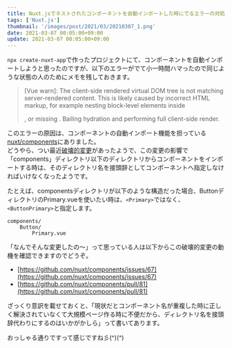 ```yaml
---
title: Nuxt.jsでネストされたコンポーネントを自動インポートした時にでるエラーの対処法
tags: ['Nuxt.js']
thumbnail: '/images/post/2021/03/20210307_1.png'
date: 2021-03-07 00:05:00+09:00
update: 2021-03-07 00:05:00+09:00
---
```

`npx create-nuxt-app`で作ったプロジェクトにて、コンポーネントを自動インポートしようと思ったのですが、以下のエラーがでて小一時間ハマったので同じような状態の人のためにメモを残しておきます。  

> [Vue warn]: The client-side rendered virtual DOM tree is not matching server-rendered content. This is likely caused by incorrect HTML markup, for example nesting block-level elements inside <p>, or missing <tbody>. Bailing hydration and performing full client-side render.

このエラーの原因は、コンポーネントの自動インポート機能を担っている[nuxt/components](https://github.com/nuxt/components)にありました。  
どうやら、つい最近[破壊的変更](https://github.com/nuxt/components/releases/tag/v2.0.0-0)があったようで、この変更の影響で「components」ディレクトリ以下のディレクトリからコンポーネントをインポートする時は、そのディレクトリ名を接頭辞としてコンポーネントへ指定しなければいけなくなったようです。

たとえば、componentsディレクトリが以下のような構造だった場合、ButtonディレクトリのPrimary.vueを使いたい時は、`<Primary>`ではなく、`<ButtonPrimary>`と指定します。

```
components/
    Button/
        Primary.vue
```

「なんでそんな変更したの〜」って思っている人は以下からこの破壊的変更の動機を確認できますのでどうぞ。

- [https://github.com/nuxt/components/issues/67](https://github.com/nuxt/components/issues/67)
- [https://github.com/nuxt/components/pull/81](https://github.com/nuxt/components/pull/81)

ざっくり意訳を載せておくと、「現状だとコンポーネント名が重複した時に正しく解決されていなくて大規模ページ作る時に不便だから、ディレクトリ名を接頭辞代わりにするのはいかがかしら」って書いてあります。

おっしゃる通りですって感じですね彡(^)(^)